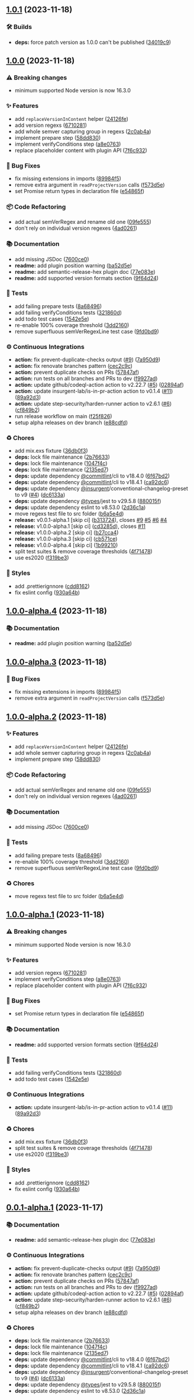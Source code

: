 ## [1.0.1](https://github.com/talent-ideal/semantic-release-hex/compare/v1.0.0...v1.0.1) (2023-11-18)


### 🛠 Builds

* **deps:** force patch version as 1.0.0 can't be published ([34019c9](https://github.com/talent-ideal/semantic-release-hex/commit/34019c9e96b3345fbd71d17cb3e7175d54a98bfa))

## [1.0.0](https://github.com/talent-ideal/semantic-release-hex/compare/v0.0.0...v1.0.0) (2023-11-18)


### ⚠ Breaking changes

* minimum supported Node version is now 16.3.0

### ✨ Features

* add `replaceVersionInContent` helper ([24126fe](https://github.com/talent-ideal/semantic-release-hex/commit/24126feba635ab4f7c10cbed55fd788debb58578))
* add version regexs ([6710281](https://github.com/talent-ideal/semantic-release-hex/commit/6710281be7e08b8ca419c68055beabc73caf09af))
* add whole semver capturing group in regexs ([2c0ab4a](https://github.com/talent-ideal/semantic-release-hex/commit/2c0ab4a839cd996d8651e4e8c2748b7e96808f2e))
* implement prepare step ([58dd830](https://github.com/talent-ideal/semantic-release-hex/commit/58dd830ef637f03a699fa6c27d0fa09f5947a733))
* implement verifyConditions step ([a8e0763](https://github.com/talent-ideal/semantic-release-hex/commit/a8e0763e3970b4b032ad996c1e79d20f20054262))
* replace placeholder content with plugin API ([7f6c932](https://github.com/talent-ideal/semantic-release-hex/commit/7f6c932ddc2d4b5ff1104cc6c50697b2367075fd))


### 🐛 Bug Fixes

* fix missing extensions in imports ([89984f5](https://github.com/talent-ideal/semantic-release-hex/commit/89984f580c53d232354eccbc5497dfea8f84f29e))
* remove extra argument in `readProjectVersion` calls ([f573d5e](https://github.com/talent-ideal/semantic-release-hex/commit/f573d5e02514742bf02d131b2c5de3f2faa88b65))
* set Promise return types in declaration file ([e54865f](https://github.com/talent-ideal/semantic-release-hex/commit/e54865f22ec0ddf3316c129cc714f26ea74f40dd))


### 📦 Code Refactoring

* add actual semVerRegex and rename old one ([09fe555](https://github.com/talent-ideal/semantic-release-hex/commit/09fe5550c5730defa48b08249882c2c055c81de3))
* don't rely on individual version regexes ([4ad0261](https://github.com/talent-ideal/semantic-release-hex/commit/4ad02616339bc19b2ed5d371c9b0209afe481438))


### 📚 Documentation

* add missing JSDoc ([7600ce0](https://github.com/talent-ideal/semantic-release-hex/commit/7600ce0a0fc873c6bbf748b18132a467c0d9619d))
* **readme:** add plugin position warning ([ba52d5e](https://github.com/talent-ideal/semantic-release-hex/commit/ba52d5e978eb1df0bcf391aad6c1ddbd67c14df2))
* **readme:** add semantic-release-hex plugin doc ([77e083e](https://github.com/talent-ideal/semantic-release-hex/commit/77e083e0005d9a4eb2f3c4ecb73827f7c55df23a))
* **readme:** add supported version formats section ([9f64d24](https://github.com/talent-ideal/semantic-release-hex/commit/9f64d24ba9a7b8c5dcb6fdd6cbb84d9b022a3d71))


### 🚨 Tests

* add failing prepare tests ([8a68496](https://github.com/talent-ideal/semantic-release-hex/commit/8a684965c7b8814a59e11d3f316cb6c3b1c64f38))
* add failing verifyConditions tests ([321860d](https://github.com/talent-ideal/semantic-release-hex/commit/321860d5b919f2fe77c8c5af69f69c7515d63339))
* add todo test cases ([1542e5e](https://github.com/talent-ideal/semantic-release-hex/commit/1542e5ec0422aca4825244ff578594387880f687))
* re-enable 100% coverage threshold ([3dd2160](https://github.com/talent-ideal/semantic-release-hex/commit/3dd2160232c59b2958f73f5a8d3cc62c27c03afe))
* remove superfluous semVerRegexLine test case ([9fd0bd9](https://github.com/talent-ideal/semantic-release-hex/commit/9fd0bd9c2e7e9fe78bee5c91b9c59f0f21932edd))


### ⚙️ Continuous Integrations

* **action:** fix prevent-duplicate-checks output ([#9](https://github.com/talent-ideal/semantic-release-hex/issues/9)) ([7a950d9](https://github.com/talent-ideal/semantic-release-hex/commit/7a950d9f1c39638679b9bbb137664ebaedeb5438))
* **action:** fix renovate branches pattern ([cec2c9c](https://github.com/talent-ideal/semantic-release-hex/commit/cec2c9c2474652d5a60ac4d2c7ed084ec84c4b2b))
* **action:** prevent duplicate checks on PRs ([57847af](https://github.com/talent-ideal/semantic-release-hex/commit/57847afbdefb7481c8cd5b73a1d14c1facdc2acd))
* **action:** run tests on all branches and PRs to dev ([f9927ad](https://github.com/talent-ideal/semantic-release-hex/commit/f9927adeff740cb4b5d6012e5c027f9f93ebb318))
* **action:** update github/codeql-action action to v2.22.7 ([#5](https://github.com/talent-ideal/semantic-release-hex/issues/5)) ([02894af](https://github.com/talent-ideal/semantic-release-hex/commit/02894afd86dbadebcc7ac53ab0c8f8e1d9b97e55))
* **action:** update insurgent-lab/is-in-pr-action action to v0.1.4 ([#11](https://github.com/talent-ideal/semantic-release-hex/issues/11)) ([89a92d3](https://github.com/talent-ideal/semantic-release-hex/commit/89a92d39367014f3f9ab6a026f3069f181f9503e))
* **action:** update step-security/harden-runner action to v2.6.1 ([#6](https://github.com/talent-ideal/semantic-release-hex/issues/6)) ([cf849b2](https://github.com/talent-ideal/semantic-release-hex/commit/cf849b222e93c139ea95478a97a1d8cf29f6fa92))
* run release workflow on main ([f25f826](https://github.com/talent-ideal/semantic-release-hex/commit/f25f8264f247e033cf68c656d655db07952bd70b))
* setup alpha releases on dev branch ([e88cdfd](https://github.com/talent-ideal/semantic-release-hex/commit/e88cdfd4dfc180f27e98e9791c9e1bc7223e897e))


### ♻️ Chores

* add mix.exs fixture ([36db0f3](https://github.com/talent-ideal/semantic-release-hex/commit/36db0f344d510797c8f8a1d12dc3328d7c9afc5b))
* **deps:** lock file maintenance ([2b76633](https://github.com/talent-ideal/semantic-release-hex/commit/2b76633e747e86e06b20bcf91ce44fbe2e97b005))
* **deps:** lock file maintenance ([1047f4c](https://github.com/talent-ideal/semantic-release-hex/commit/1047f4c82953ebe033fbcfc83c09325605550ce1))
* **deps:** lock file maintenance ([2135ed7](https://github.com/talent-ideal/semantic-release-hex/commit/2135ed7e9d8b634271ff12f8a21703282e3248d5))
* **deps:** update dependency [@commitlint](https://github.com/commitlint)/cli to v18.4.0 ([6f67bd2](https://github.com/talent-ideal/semantic-release-hex/commit/6f67bd2f9ed47d7b837129b3e76833eb9f3effed))
* **deps:** update dependency [@commitlint](https://github.com/commitlint)/cli to v18.4.1 ([ca92dc6](https://github.com/talent-ideal/semantic-release-hex/commit/ca92dc60566d1995bdbe25784a674ed1ac2df0af))
* **deps:** update dependency [@insurgent](https://github.com/insurgent)/conventional-changelog-preset to v9 ([#4](https://github.com/talent-ideal/semantic-release-hex/issues/4)) ([dc6133a](https://github.com/talent-ideal/semantic-release-hex/commit/dc6133a3b7491729e2abe2cb1ace801c5d85b47e))
* **deps:** update dependency [@types](https://github.com/types)/jest to v29.5.8 ([880015f](https://github.com/talent-ideal/semantic-release-hex/commit/880015facb63e52bcca187066eeb62909c7fe138))
* **deps:** update dependency eslint to v8.53.0 ([2d36c1a](https://github.com/talent-ideal/semantic-release-hex/commit/2d36c1a92dff19f1219e7f72937e6d3ffa77f77c))
* move regexs test file to src folder ([b6a5e4d](https://github.com/talent-ideal/semantic-release-hex/commit/b6a5e4de8f49ff86a305ef0084b8ccf221fced0c))
* **release:** v0.0.1-alpha.1 [skip ci] ([b313724](https://github.com/talent-ideal/semantic-release-hex/commit/b313724b6873d46b472b67892cd1ea72fbefe0d9)), closes [#9](https://github.com/talent-ideal/semantic-release-hex/issues/9) [#5](https://github.com/talent-ideal/semantic-release-hex/issues/5) [#6](https://github.com/talent-ideal/semantic-release-hex/issues/6) [#4](https://github.com/talent-ideal/semantic-release-hex/issues/4)
* **release:** v1.0.0-alpha.1 [skip ci] ([cd3285d](https://github.com/talent-ideal/semantic-release-hex/commit/cd3285d18298bdcbca43fa4a1ec9cc51f157ecbb)), closes [#11](https://github.com/talent-ideal/semantic-release-hex/issues/11)
* **release:** v1.0.0-alpha.2 [skip ci] ([b27cca4](https://github.com/talent-ideal/semantic-release-hex/commit/b27cca4373bcd672fb897e1fd3372416b06d4dca))
* **release:** v1.0.0-alpha.3 [skip ci] ([cb571ce](https://github.com/talent-ideal/semantic-release-hex/commit/cb571ce41de20ea2e31e2040a9ef6cfc39a7238e))
* **release:** v1.0.0-alpha.4 [skip ci] ([1b99210](https://github.com/talent-ideal/semantic-release-hex/commit/1b9921035dc526f48531cb1a2889682dbb70a30c))
* split test suites & remove coverage thresholds ([4f71478](https://github.com/talent-ideal/semantic-release-hex/commit/4f714784d5e62ec8bb74a7942e33704dbe871e6f))
* use es2020 ([f319be3](https://github.com/talent-ideal/semantic-release-hex/commit/f319be3e3071ee90ba0308e2acce63cfb1db0aa9))


### 💎 Styles

* add .prettierignnore ([cdd8162](https://github.com/talent-ideal/semantic-release-hex/commit/cdd8162efd2123eb225a6b4001de7d3348806c85))
* fix eslint config ([930a64b](https://github.com/talent-ideal/semantic-release-hex/commit/930a64b451af72b055b5014a60f8f0ad9b622a17))

## [1.0.0-alpha.4](https://github.com/talent-ideal/semantic-release-hex/compare/v1.0.0-alpha.3...v1.0.0-alpha.4) (2023-11-18)


### 📚 Documentation

* **readme:** add plugin position warning ([ba52d5e](https://github.com/talent-ideal/semantic-release-hex/commit/ba52d5e978eb1df0bcf391aad6c1ddbd67c14df2))

## [1.0.0-alpha.3](https://github.com/talent-ideal/semantic-release-hex/compare/v1.0.0-alpha.2...v1.0.0-alpha.3) (2023-11-18)


### 🐛 Bug Fixes

* fix missing extensions in imports ([89984f5](https://github.com/talent-ideal/semantic-release-hex/commit/89984f580c53d232354eccbc5497dfea8f84f29e))
* remove extra argument in `readProjectVersion` calls ([f573d5e](https://github.com/talent-ideal/semantic-release-hex/commit/f573d5e02514742bf02d131b2c5de3f2faa88b65))

## [1.0.0-alpha.2](https://github.com/talent-ideal/semantic-release-hex/compare/v1.0.0-alpha.1...v1.0.0-alpha.2) (2023-11-18)


### ✨ Features

* add `replaceVersionInContent` helper ([24126fe](https://github.com/talent-ideal/semantic-release-hex/commit/24126feba635ab4f7c10cbed55fd788debb58578))
* add whole semver capturing group in regexs ([2c0ab4a](https://github.com/talent-ideal/semantic-release-hex/commit/2c0ab4a839cd996d8651e4e8c2748b7e96808f2e))
* implement prepare step ([58dd830](https://github.com/talent-ideal/semantic-release-hex/commit/58dd830ef637f03a699fa6c27d0fa09f5947a733))


### 📦 Code Refactoring

* add actual semVerRegex and rename old one ([09fe555](https://github.com/talent-ideal/semantic-release-hex/commit/09fe5550c5730defa48b08249882c2c055c81de3))
* don't rely on individual version regexes ([4ad0261](https://github.com/talent-ideal/semantic-release-hex/commit/4ad02616339bc19b2ed5d371c9b0209afe481438))


### 📚 Documentation

* add missing JSDoc ([7600ce0](https://github.com/talent-ideal/semantic-release-hex/commit/7600ce0a0fc873c6bbf748b18132a467c0d9619d))


### 🚨 Tests

* add failing prepare tests ([8a68496](https://github.com/talent-ideal/semantic-release-hex/commit/8a684965c7b8814a59e11d3f316cb6c3b1c64f38))
* re-enable 100% coverage threshold ([3dd2160](https://github.com/talent-ideal/semantic-release-hex/commit/3dd2160232c59b2958f73f5a8d3cc62c27c03afe))
* remove superfluous semVerRegexLine test case ([9fd0bd9](https://github.com/talent-ideal/semantic-release-hex/commit/9fd0bd9c2e7e9fe78bee5c91b9c59f0f21932edd))


### ♻️ Chores

* move regexs test file to src folder ([b6a5e4d](https://github.com/talent-ideal/semantic-release-hex/commit/b6a5e4de8f49ff86a305ef0084b8ccf221fced0c))

## [1.0.0-alpha.1](https://github.com/talent-ideal/semantic-release-hex/compare/v0.0.1-alpha.1...v1.0.0-alpha.1) (2023-11-18)


### ⚠ Breaking changes

* minimum supported Node version is now 16.3.0

### ✨ Features

* add version regexs ([6710281](https://github.com/talent-ideal/semantic-release-hex/commit/6710281be7e08b8ca419c68055beabc73caf09af))
* implement verifyConditions step ([a8e0763](https://github.com/talent-ideal/semantic-release-hex/commit/a8e0763e3970b4b032ad996c1e79d20f20054262))
* replace placeholder content with plugin API ([7f6c932](https://github.com/talent-ideal/semantic-release-hex/commit/7f6c932ddc2d4b5ff1104cc6c50697b2367075fd))


### 🐛 Bug Fixes

* set Promise return types in declaration file ([e54865f](https://github.com/talent-ideal/semantic-release-hex/commit/e54865f22ec0ddf3316c129cc714f26ea74f40dd))


### 📚 Documentation

* **readme:** add supported version formats section ([9f64d24](https://github.com/talent-ideal/semantic-release-hex/commit/9f64d24ba9a7b8c5dcb6fdd6cbb84d9b022a3d71))


### 🚨 Tests

* add failing verifyConditions tests ([321860d](https://github.com/talent-ideal/semantic-release-hex/commit/321860d5b919f2fe77c8c5af69f69c7515d63339))
* add todo test cases ([1542e5e](https://github.com/talent-ideal/semantic-release-hex/commit/1542e5ec0422aca4825244ff578594387880f687))


### ⚙️ Continuous Integrations

* **action:** update insurgent-lab/is-in-pr-action action to v0.1.4 ([#11](https://github.com/talent-ideal/semantic-release-hex/issues/11)) ([89a92d3](https://github.com/talent-ideal/semantic-release-hex/commit/89a92d39367014f3f9ab6a026f3069f181f9503e))


### ♻️ Chores

* add mix.exs fixture ([36db0f3](https://github.com/talent-ideal/semantic-release-hex/commit/36db0f344d510797c8f8a1d12dc3328d7c9afc5b))
* split test suites & remove coverage thresholds ([4f71478](https://github.com/talent-ideal/semantic-release-hex/commit/4f714784d5e62ec8bb74a7942e33704dbe871e6f))
* use es2020 ([f319be3](https://github.com/talent-ideal/semantic-release-hex/commit/f319be3e3071ee90ba0308e2acce63cfb1db0aa9))


### 💎 Styles

* add .prettierignnore ([cdd8162](https://github.com/talent-ideal/semantic-release-hex/commit/cdd8162efd2123eb225a6b4001de7d3348806c85))
* fix eslint config ([930a64b](https://github.com/talent-ideal/semantic-release-hex/commit/930a64b451af72b055b5014a60f8f0ad9b622a17))

## [0.0.1-alpha.1](https://github.com/talent-ideal/semantic-release-hex/compare/v0.0.0...v0.0.1-alpha.1) (2023-11-17)


### 📚 Documentation

* **readme:** add semantic-release-hex plugin doc ([77e083e](https://github.com/talent-ideal/semantic-release-hex/commit/77e083e0005d9a4eb2f3c4ecb73827f7c55df23a))


### ⚙️ Continuous Integrations

* **action:** fix prevent-duplicate-checks output ([#9](https://github.com/talent-ideal/semantic-release-hex/issues/9)) ([7a950d9](https://github.com/talent-ideal/semantic-release-hex/commit/7a950d9f1c39638679b9bbb137664ebaedeb5438))
* **action:** fix renovate branches pattern ([cec2c9c](https://github.com/talent-ideal/semantic-release-hex/commit/cec2c9c2474652d5a60ac4d2c7ed084ec84c4b2b))
* **action:** prevent duplicate checks on PRs ([57847af](https://github.com/talent-ideal/semantic-release-hex/commit/57847afbdefb7481c8cd5b73a1d14c1facdc2acd))
* **action:** run tests on all branches and PRs to dev ([f9927ad](https://github.com/talent-ideal/semantic-release-hex/commit/f9927adeff740cb4b5d6012e5c027f9f93ebb318))
* **action:** update github/codeql-action action to v2.22.7 ([#5](https://github.com/talent-ideal/semantic-release-hex/issues/5)) ([02894af](https://github.com/talent-ideal/semantic-release-hex/commit/02894afd86dbadebcc7ac53ab0c8f8e1d9b97e55))
* **action:** update step-security/harden-runner action to v2.6.1 ([#6](https://github.com/talent-ideal/semantic-release-hex/issues/6)) ([cf849b2](https://github.com/talent-ideal/semantic-release-hex/commit/cf849b222e93c139ea95478a97a1d8cf29f6fa92))
* setup alpha releases on dev branch ([e88cdfd](https://github.com/talent-ideal/semantic-release-hex/commit/e88cdfd4dfc180f27e98e9791c9e1bc7223e897e))


### ♻️ Chores

* **deps:** lock file maintenance ([2b76633](https://github.com/talent-ideal/semantic-release-hex/commit/2b76633e747e86e06b20bcf91ce44fbe2e97b005))
* **deps:** lock file maintenance ([1047f4c](https://github.com/talent-ideal/semantic-release-hex/commit/1047f4c82953ebe033fbcfc83c09325605550ce1))
* **deps:** lock file maintenance ([2135ed7](https://github.com/talent-ideal/semantic-release-hex/commit/2135ed7e9d8b634271ff12f8a21703282e3248d5))
* **deps:** update dependency [@commitlint](https://github.com/commitlint)/cli to v18.4.0 ([6f67bd2](https://github.com/talent-ideal/semantic-release-hex/commit/6f67bd2f9ed47d7b837129b3e76833eb9f3effed))
* **deps:** update dependency [@commitlint](https://github.com/commitlint)/cli to v18.4.1 ([ca92dc6](https://github.com/talent-ideal/semantic-release-hex/commit/ca92dc60566d1995bdbe25784a674ed1ac2df0af))
* **deps:** update dependency [@insurgent](https://github.com/insurgent)/conventional-changelog-preset to v9 ([#4](https://github.com/talent-ideal/semantic-release-hex/issues/4)) ([dc6133a](https://github.com/talent-ideal/semantic-release-hex/commit/dc6133a3b7491729e2abe2cb1ace801c5d85b47e))
* **deps:** update dependency [@types](https://github.com/types)/jest to v29.5.8 ([880015f](https://github.com/talent-ideal/semantic-release-hex/commit/880015facb63e52bcca187066eeb62909c7fe138))
* **deps:** update dependency eslint to v8.53.0 ([2d36c1a](https://github.com/talent-ideal/semantic-release-hex/commit/2d36c1a92dff19f1219e7f72937e6d3ffa77f77c))

